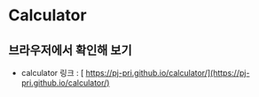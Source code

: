 # Calculator

## 브라우저에서 확인해 보기

-   calculator 링크 : [ https://pj-pri.github.io/calculator/](https://pj-pri.github.io/calculator/)
